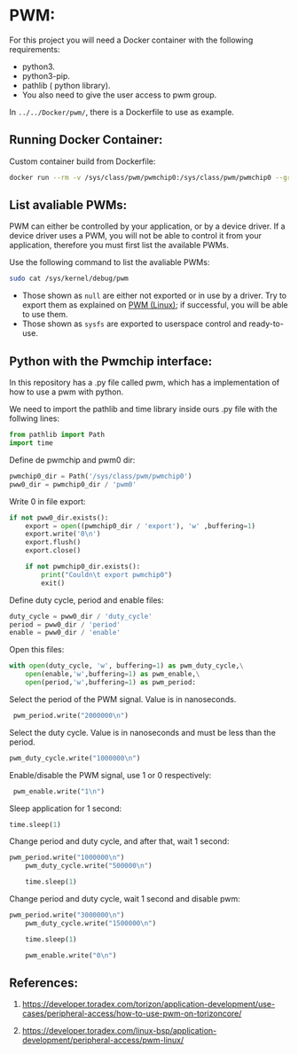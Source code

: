 # PWM:

For this project you will need a Docker container with the following requirements:

- python3.
- python3-pip.
- pathlib ( python library).
- You also need to give the user access to pwm group.

In `../../Docker/pwm/`, there is a Dockerfile to use as example.

## Running Docker Container:

Custom container build from Dockerfile:

```bash
docker run --rm -v /sys/class/pwm/pwmchip0:/sys/class/pwm/pwmchip0 --group-add 54  --user torizon -w /home/torizon  <username>/<name-of-image>
```

## List avaliable PWMs:

PWM can either be controlled by your application, or by a device driver. If a device driver uses a PWM, you will not be able to control it from your application, therefore you must first list the available PWMs.

Use the following command to list the avaliable PWMs: 

```bash
sudo cat /sys/kernel/debug/pwm
```

- Those shown as `null` are either not exported or in use by a driver. Try to export them as explained on [PWM (Linux)](https://developer.toradex.com/linux-bsp/application-development/peripheral-access/pwm-linux); if successful, you will be able to use them.
- Those shown as `sysfs` are exported to userspace control and ready-to-use.

## Python with the Pwmchip interface:

In this repository has a .py file called pwm, which has a implementation of how to use a pwm with python.

We need to import the pathlib and time library inside ours .py file with the follwing lines:

```python
from pathlib import Path
import time
```

Define de pwmchip and pwm0 dir: 

```python
pwmchip0_dir = Path('/sys/class/pwm/pwmchip0')
pww0_dir = pwmchip0_dir / 'pwm0'
```

Write 0 in file export: 

```python
if not pww0_dir.exists():
    export = open((pwmchip0_dir / 'export'), 'w' ,buffering=1)
    export.write('0\n')
    export.flush()
    export.close()

    if not pwmchip0_dir.exists():
        print("Couldn\t export pwmchip0")
        exit()
```

Define duty cycle, period and enable files: 

```python
duty_cycle = pww0_dir / 'duty_cycle'
period = pww0_dir / 'period'
enable = pww0_dir / 'enable'
```

Open this files: 

```python
with open(duty_cycle, 'w', buffering=1) as pwm_duty_cycle,\
    open(enable,'w',buffering=1) as pwm_enable,\
    open(period,'w',buffering=1) as pwm_period:
```

Select the period of the PWM signal. Value is in nanoseconds.

```python
 pwm_period.write("2000000\n")
```

Select the duty cycle. Value is in nanoseconds and must be less than the period.

```python
pwm_duty_cycle.write("1000000\n")
```

Enable/disable the PWM signal, use 1 or 0 respectively:

```python
 pwm_enable.write("1\n")
```

Sleep  application for 1 second: 

```python
time.sleep(1)
```

Change period and duty cycle, and after that, wait 1 second:

```python
pwm_period.write("1000000\n")
    pwm_duty_cycle.write("500000\n")

    time.sleep(1)
```

Change period and duty cycle, wait 1 second and disable pwm: 

```python
pwm_period.write("3000000\n")
    pwm_duty_cycle.write("1500000\n")

    time.sleep(1)

    pwm_enable.write("0\n")
```

## References:

1. https://developer.toradex.com/torizon/application-development/use-cases/peripheral-access/how-to-use-pwm-on-torizoncore/

2. https://developer.toradex.com/linux-bsp/application-development/peripheral-access/pwm-linux/
